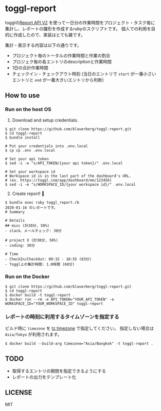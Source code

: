 # toggl-report

togglの[Report API V2](https://github.com/toggl/toggl_api_docs/blob/master/reports.md) を使って一日分の作業時間をプロジェクト・タスク毎に集計し、レポートの雛形を作成するrubyのスクリプトです。
個人での利用を目的に作成したので、実装はとても雑です。

集計・表示する内容は以下の通りです。
- プロジェクト毎のトータルの作業時間と作業の割合
- プロジェク毎の各エントリのdescriptionと作業時間
- 1日の合計作業時間
- チェックイン・チェックアウト時刻 (当日のエントリで `start` が一番小さいエントリと `end` が一番大きいエントリから判断)

## How to use

### Run on the host OS

1. Download and setup credentials.
```
$ git clone https://github.com/blauerberg/toggl-report.git
$ cd toggl-report
$ bundle install

# Put your credentials into .env.local
$ cp cp .env .env.local

# Set your api token
$ sed -i -e "s/API_TOKEN/{your api token}/" .env.local

# Set your workspace id
# Workspace id is in the last part of the dashboard's URL.
# (ex. https://toggl.com/app/dashboard/me/123456)
$ sed -i -e "s/WORKSPACE_ID/{your workspace id}/" .env.local
```

2. Create report! :slightly_smiling_face:
```
$ bundle exec ruby toggl_report.rb
2020-01-16 のレポートです。
# Summary

# Details
## misc (計30分, 50%)
- slack、メールチェック: 30分

# project X (計30分, 50%)
- coding: 30分

# Time
- CheckIn/CheckOut: 09:32 - 10:55 (83分)
- Toggl上の集計時間: 1.0時間 (60分)
```

### Run on the Docker

```
$ git clone https://github.com/blauerberg/toggl-report.git
$ cd toggl-report
$ docker build -t toggl-report .
$ docker run --rm -e API_TOKEN="YOUR_API_TOKEN" -e WORKSPACE_ID="YOUR_WORKSPACE_ID" toggl-report
```

### レポートの時刻に利用するタイムゾーンを指定する

ビルド時に `timezone` を [tz timezone](https://en.wikipedia.org/wiki/Tz_database) で指定してください。
指定しない場合は `Asia/Tokyo` が利用されます。

```
$ docker build --build-arg timezone="Asia/Bangkok" -t toggl-report .
```

## TODO
- 取得するエントリの期間を指定できるようにする
- レポートの出力をテンプレート化

## LICENSE

MIT
